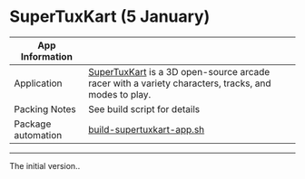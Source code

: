 # SuperTuxKart (5 January)

|  App Information |            |
|------------------|------------|
| Application | [SuperTuxKart](https://supertuxkart.net/Main_Page) is a 3D open-source arcade racer with a variety characters, tracks, and modes to play. |
| Packing Notes | See build script for details |
| Package automation | [build-supertuxkart-app.sh](build/build-supertuxkart-app.sh) |

----

The initial version..